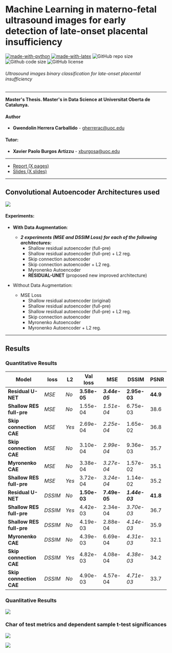 Machine Learning in materno-fetal ultrasound images for early detection of late-onset placental insufficiency
=

[![made-with-python](https://img.shields.io/badge/Coded%20with-Python-21496b.svg?style=for-the-badge&logo=Python)](https://www.python.org/)
[![made-with-latex](https://img.shields.io/badge/Documented%20with-LaTeX-4c9843.svg?style=for-the-badge&logo=Latex)](https://www.latex-project.org/)
![GitHub repo size](https://img.shields.io/github/repo-size/gwendysyd/Placenta-Insufficiency-Classification?style=for-the-badge&logo=Github)
![Github code size](https://img.shields.io/github/languages/code-size/gwendysyd/Placenta-Insufficiency-Classification?style=for-the-badge&logo=Github)
![GitHub license](https://img.shields.io/github/license/gwendysyd/Placenta-Insufficiency-Classification?style=for-the-badge&logo=Github)

###### Ultrasound images binary classification for late-onset placental insufficiency

***********

**Master's Thesis. Master's in Data Science at Universitat Oberta de Catalunya.**

#### Author
* **Gwendolin Herrera Carballido** - [gherrerac@uoc.edu](mailto:gherrerac@uoc.edu)

#### Tutor: 
* **Xavier Paolo Burgos Artizzu** - [xburgosa@uoc.edu](mailto:xburgosa@uoc.edu)

***************
* [Report (X pages)](http://hdl.handle.net/)
* [Slides (X slides)](https://github.com/gwendysyd/Placenta-Insufficiency-Classification/blob/master/doc/PPT_.pdf)
***************

## Convolutional Autoencoder Architectures used
![](ArchitecturesDiagram.svg)

#### Experiments:
* **With Data Augmentation**:
    * ***2 experiments (MSE and DSSIM Loss) for each of the following architectures:***
        * Shallow residual autoencoder (full-pre)
        * Shallow residual autoencoder (full-pre) + L2 reg.
        * Skip connection autoencoder
        * Skip connection autoencoder + L2 reg.
        * Myronenko Autoencoder
        * **RESIDUAL-UNET** (proposed new improved architecture)

* Without Data Augmentation:
    * MSE Loss
        * Shallow residual autoencoder (original)
        * Shallow residual autoencoder (full-pre)
        * Shallow residual autoencoder (full-pre) + L2 reg.
        * Skip connection autoencoder
        * Myronenko Autoencoder
        * Myronenko Autoencoder + L2 reg.

***************
## Results
### Quantitative Results
| Model                 | **loss**         | **L2**         | **Val loss**           | **MSE**                                     | **DSSIM**                                     | **PSNR**  |
|-----------------------|------------------|----------------|------------------------|---------------------------------------------|-----------------------------------------------|-------------------|
| **Residual U-NET**       | *MSE*              | *No*             | **3.58e-05**         | ***3.44e-05***                            | **2.95e-03**                                | **44.9**         |
| **Shallow RES full-pre** | *MSE*              | *No*             | 1.55e-04             | *1.51e-04*                             | 6.75e-03                                    | 38.6             |
| **Skip connection CAE**   | *MSE*              | *Yes*            | 2.69e-04             | *2.25e-04*                              | 1.65e-02                                    | 36.8             |
| **Skip connection CAE**  | *MSE*              | *No*             | 3.10e-04             | *2.99e-04*                              | 9.36e-03                                    | 35.7             |
| **Myronenko CAE**         | *MSE*              | *No*             | 3.38e-04             | *3.27e-04*                              | 1.57e-02                                    | 35.1             |
| **Shallow RES full-pre** | *MSE*              | *Yes*            | 3.72e-04             | *3.24e-04*                             | 1.14e-02                                    | 35.2             |
| **Residual U-NET**       | *DSSIM*            | *No*             | **1.50e-03**         | **7.49e-05**                              | ***1.44e-03***                               | **41.8**         |
| **Shallow RES full-pre** | *DSSIM*            | *Yes*            | 4.42e-03             | 2.34e-04                                  | *3.70e-03*                                | 36.7             |
| **Shallow RES full-pre** | *DSSIM*            | *No*             | 4.19e-03             | 2.88e-04                                  | *4.14e-03*                                | 35.9             |
| **Myronenko CAE**         | *DSSIM*            | *No*             | 4.39e-03             | 6.69e-04                                  | *4.31e-03*                                | 32.1             |
| **Skip connection CAE**  | *DSSIM*            | *Yes*            | 4.82e-03             | 4.08e-04                                  | *4.38e-03*                                | 34.2             |
| **Skip connection CAE**   | *DSSIM*            | *No*             | 4.90e-03             | 4.57e-04                                  | *4.71e-03*                                | 33.7             |

### Quanlitative Results
![](doc/figs/daug-dssim-qualitative.png)

### Char of test metrics and dependent sample t-test significances
![](doc/figs/all_test_metrics.png)

![](doc/figs/ttest-pvals.png)
